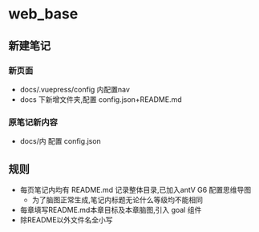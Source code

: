 # web_base

## 新建笔记
### 新页面
- docs/.vuepress/config 内配置nav
- docs 下新增文件夹,配置 config.json+README.md
### 原笔记新内容
- docs/内 配置 config.json

## 规则
- 每页笔记内均有 README.md 记录整体目录,已加入antV G6 配置思维导图
    - 为了脑图正常生成,笔记内标题无论什么等级均不能相同
- 每章填写README.md本章目标及本章脑图,引入 goal 组件
- 除README以外文件名全小写